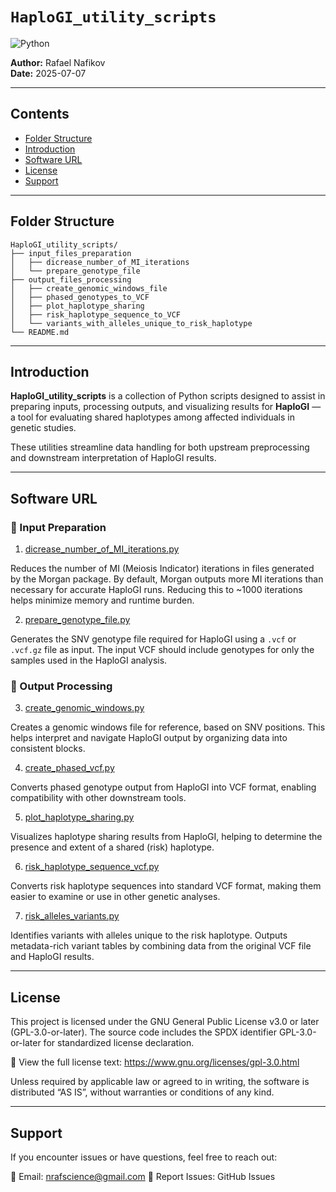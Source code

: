 # `HaploGI_utility_scripts`

![Python](https://img.shields.io/badge/python-3.x-blue.svg)

**Author:** Rafael Nafikov  
**Date:** 2025-07-07

------------------------------------------------------------------------

## Contents
- [Folder Structure](#folder-structure)
- [Introduction](#introduction)
- [Software URL](#software-url)
- [License](#license)
- [Support](#support)

------------------------------------------------------------------------

## Folder Structure

```
HaploGI_utility_scripts/
├── input_files_preparation
│   ├── dicrease_number_of_MI_iterations
│   └── prepare_genotype_file
├── output_files_processing
│   ├── create_genomic_windows_file
│   ├── phased_genotypes_to_VCF
│   ├── plot_haplotype_sharing
│   ├── risk_haplotype_sequence_to_VCF
│   └── variants_with_alleles_unique_to_risk_haplotype
└── README.md

```

---

## Introduction

**HaploGI_utility_scripts** is a collection of Python scripts designed to assist in preparing inputs, processing outputs, and visualizing results for **HaploGI** — a tool for evaluating shared haplotypes among affected individuals in genetic studies.

These utilities streamline data handling for both upstream preprocessing and downstream interpretation of HaploGI results.

---

## Software URL

### 🔷 Input Preparation

1. [dicrease_number_of_MI_iterations.py](https://github.com/RafPrograms/HaploGI/tree/main/HaploGI_utility_scripts/input_files_preparation/dicrease_number_of_MI_iterations)

Reduces the number of MI (Meiosis Indicator) iterations in files generated by the Morgan package.
By default, Morgan outputs more MI iterations than necessary for accurate HaploGI runs. Reducing this to ~1000 iterations helps minimize memory and runtime burden.

2. [prepare_genotype_file.py](https://github.com/RafPrograms/HaploGI/tree/main/HaploGI_utility_scripts/input_files_preparation/prepare_genotype_file)

Generates the SNV genotype file required for HaploGI using a `.vcf` or `.vcf.gz` file as input.
The input VCF should include genotypes for only the samples used in the HaploGI analysis.

### 🔷 Output Processing

3. [create_genomic_windows.py](https://github.com/RafPrograms/HaploGI/tree/main/HaploGI_utility_scripts/output_files_processing/create_genomic_windows_file)

Creates a genomic windows file for reference, based on SNV positions.
This helps interpret and navigate HaploGI output by organizing data into consistent blocks.

4. [create_phased_vcf.py](https://github.com/RafPrograms/HaploGI/tree/main/HaploGI_utility_scripts/output_files_processing/phased_genotypes_to_VCF)

Converts phased genotype output from HaploGI into VCF format, enabling compatibility with other downstream tools.

5. [plot_haplotype_sharing.py](https://github.com/RafPrograms/HaploGI/tree/main/HaploGI_utility_scripts/output_files_processing/plot_haplotype_sharing)

Visualizes haplotype sharing results from HaploGI, helping to determine the presence and extent of a shared (risk) haplotype.

6. [risk_haplotype_sequence_vcf.py](https://github.com/RafPrograms/HaploGI/tree/main/HaploGI_utility_scripts/output_files_processing/risk_haplotype_sequence_to_VCF)

Converts risk haplotype sequences into standard VCF format, making them easier to examine or use in other genetic analyses.

7. [risk_alleles_variants.py](https://github.com/RafPrograms/HaploGI/tree/main/HaploGI_utility_scripts/output_files_processing/variants_with_alleles_unique_to_risk_haplotype)

Identifies variants with alleles unique to the risk haplotype.
Outputs metadata-rich variant tables by combining data from the original VCF file and HaploGI results.

------------------------------------------------------------------------

## License

This project is licensed under the GNU General Public License v3.0 or later (GPL-3.0-or-later).
The source code includes the SPDX identifier GPL-3.0-or-later for standardized license declaration.

📜 View the full license text: https://www.gnu.org/licenses/gpl-3.0.html

Unless required by applicable law or agreed to in writing, the software is distributed
“AS IS”, without warranties or conditions of any kind.

---

## Support

If you encounter issues or have questions, feel free to reach out:

📧 Email: nrafscience@gmail.com
🐛 Report Issues: GitHub Issues

